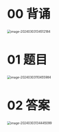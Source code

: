 # 00 背诵

<img src="https://cvp.oss-cn-shanghai.aliyuncs.com/picgo/202403031345268.png" alt="image-20240303134512184" style="zoom:50%;" />



# 01 题目

<img src="https://cvp.oss-cn-shanghai.aliyuncs.com/picgo/202403031104102.png" alt="image-20240303110455984" style="zoom:50%;" />





# 02 答案

<img src="https://cvp.oss-cn-shanghai.aliyuncs.com/picgo/202403031344360.png" alt="image-20240303134445099" style="zoom:50%;" />


